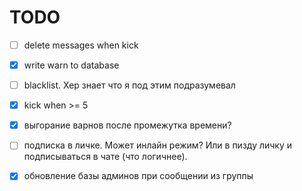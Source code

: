 # TODO

- [ ] delete messages when kick

- [x] write warn to database

- [ ] blacklist. Хер знает что я под этим подразумевал

- [x] kick when >= 5

- [x] выгорание варнов после промежутка времени?

- [ ] подписка в личке. Может инлайн режим? Или в пизду личку и подписываться в чате (что логичнее).

- [x] обновление базы админов при сообщении из группы
